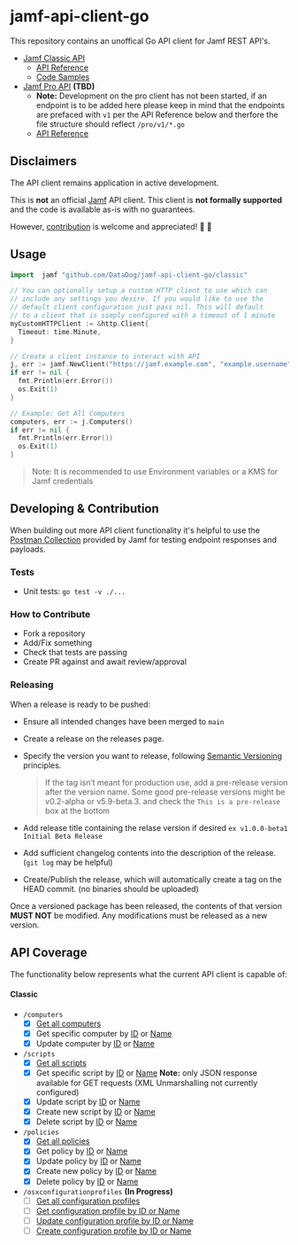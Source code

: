 # jamf-api-client-go

This repository contains an unoffical Go API client for Jamf REST API's.
  - [Jamf Classic API](https://www.jamf.com/developers/apis/classic/overview/)
    - [API Reference](https://www.jamf.com/developers/apis/classic/reference/)
    - [Code Samples](https://www.jamf.com/developers/apis/classic/code-samples/)
  - [Jamf Pro API](https://www.jamf.com/developers/apis/jamf-pro/overview/) **(TBD)**
    - **Note:** Development on the pro client has not been started, if an endpoint is to be added here please keep in mind that the endpoints are prefaced with `v1` per the API Reference below and therfore the file structure should reflect `/pro/v1/*.go`
    - [API Reference](https://www.jamf.com/developers/apis/jamf-pro/reference/)
  
## Disclaimers

The API client remains application in active development.

This is **not** an official [Jamf](https://github.com/jamf) API client. This client is **not formally
supported** and the code is available as-is with no guarantees. 

However, [contribution](#developing-and-contribution) is welcome and appreciated! 🚀 💜
## Usage

```go
import  jamf "github.com/DataDog/jamf-api-client-go/classic"

// You can optionally setup a custom HTTP client to use which can
// include any settings you desire. If you would like to use the 
// default client configuration just pass nil. This will default 
// to a client that is simply configured with a timeout of 1 minute
myCustomHTTPClient := &http.Client{
  Timeout: time.Minute,
}

// Create a client instance to interact with API
j, err := jamf.NewClient("https://jamf.example.com", "example.username", "super-secret-password", myCustomHTTPClient)
if err != nil {
  fmt.Println(err.Error())
  os.Exit(1)
}

// Example: Get All Computers
computers, err := j.Computers()
if err != nil {
  fmt.Println(err.Error())
  os.Exit(1)
}
```
> Note: It is recommended to use Environment variables or a KMS for Jamf credentials

## Developing & Contribution

When building out more API client functionality it's helpful to use the [Postman Collection](https://github.com/jamf/Classic-API-Postman-Collection) provided by Jamf for testing endpoint responses and payloads.
### Tests

* Unit tests: `go test -v ./...`
### How to Contribute

* Fork a repository
* Add/Fix something
* Check that tests are passing
* Create PR against and await review/approval

### Releasing

When a release is ready to be pushed:
- Ensure all intended changes have been merged to `main`
- Create a release on the releases page.
- Specify the version you want to release, following [Semantic Versioning](https://semver.org/spec) principles.
  
  > If the tag isn’t meant for production use, add a pre-release version after the version name. Some good pre-release versions might be v0.2-alpha or v5.9-beta.3. and check the `This is a pre-release` box at the bottom

- Add release title containing the relase version if desired `ex v1.0.0-beta1 Initial Beta Release`
- Add sufficient changelog contents into the description of the release. (`git log` may be helpful)
- Create/Publish the release, which will automatically create a tag on the HEAD commit. (no binaries should be uploaded)

Once a versioned package has been released, the contents of that version **MUST NOT** be modified. Any modifications must be released as a new version.

## API Coverage

The functionality below represents what the current API client is capable of:

#### Classic
  - `/computers`
    - [x] [Get all computers](https://www.jamf.com/developers/apis/classic/reference/#/computers/findComputers)
    - [x] Get specific computer by [ID](https://www.jamf.com/developers/apis/classic/reference/#/computers/findComputersById) or [Name](https://www.jamf.com/developers/apis/classic/reference/#/computers/findComputersByName)
    - [x] Update computer by [ID](https://www.jamf.com/developers/apis/classic/reference/#/computers/updateComputerById) or [Name](https://www.jamf.com/developers/apis/classic/reference/#/computers/updateComputerByName)

  - `/scripts`
    - [x] [Get all scripts](https://www.jamf.com/developers/apis/classic/reference/#/scripts/findScripts)
    - [x] Get specific script by [ID](https://www.jamf.com/developers/apis/classic/reference/#/scripts/findScriptsById) or [Name](https://www.jamf.com/developers/apis/classic/reference/#/scripts/findScriptsByName) **Note:** only JSON response available for GET requests (XML Unmarshalling not currently configured)
    - [x] Update script by [ID](https://www.jamf.com/developers/apis/classic/reference/#/scripts/updateScriptById) or [Name](https://www.jamf.com/developers/apis/classic/reference/#/scripts/updateScriptByName)
    - [x] Create new script by [ID](https://www.jamf.com/developers/apis/classic/reference/#/scripts/createScriptById) or [Name](https://www.jamf.com/developers/apis/classic/reference/#/scripts/createScriptByName)
    - [x] Delete script by [ID](https://www.jamf.com/developers/apis/classic/reference/#/scripts/deleteScriptById) or [Name](https://www.jamf.com/developers/apis/classic/reference/#/scripts/deleteScriptByName)

  - `/policies`
    - [x] [Get all policies](https://www.jamf.com/developers/apis/classic/reference/#/policies/findPolicies)
    - [x] Get policy by [ID](https://www.jamf.com/developers/apis/classic/reference/#/policies/findPoliciesById) or [Name](https://www.jamf.com/developers/apis/classic/reference/#/policies/findPoliciesByName)
    - [x] Update policy by [ID](https://www.jamf.com/developers/apis/classic/reference/#/policies/updatePolicyById) or [Name](https://www.jamf.com/developers/apis/classic/reference/#/policies/updatePolicyByName)
    - [x] Create new policy by [ID](https://www.jamf.com/developers/apis/classic/reference/#/policies/createPolicyById) or [Name](https://www.jamf.com/developers/apis/classic/reference/#/policies/updatePolicyByName)
    - [x] Delete policy by [ID](https://www.jamf.com/developers/apis/classic/reference/#/policies/deletePolicyById) or [Name](https://www.jamf.com/developers/apis/classic/reference/#/policies/deletePolicyByName)

  - `/osxconfigurationprofiles` **(In Progress)**
    - [ ] [Get all configuration profiles](https://www.jamf.com/developers/apis/classic/reference/#/osxconfigurationprofiles/findOsxConfigurationProfiles)
    - [ ] [Get configuration profile by ID or Name](https://www.jamf.com/developers/apis/classic/reference/#/osxconfigurationprofiles/findOsxConfigurationProfilesById)
    - [ ] [Update configuration profile by ID or Name](https://www.jamf.com/developers/apis/classic/reference/#/osxconfigurationprofiles/updateOsxConfigurationProfileById)
    - [ ] [Create configuration profile by ID or Name](https://www.jamf.com/developers/apis/classic/reference/#/osxconfigurationprofiles/createOsxConfigurationProfileById)
